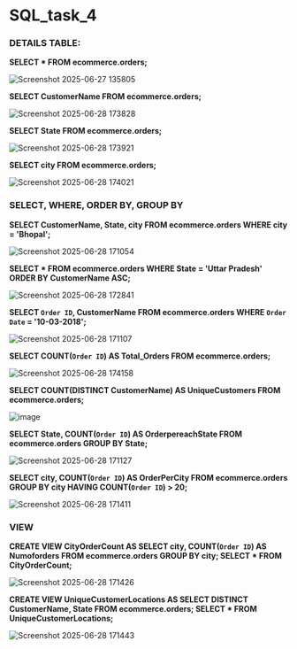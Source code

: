 # SQL_task_4
### DETAILS TABLE:

**SELECT 
    *
FROM
    ecommerce.orders;**
    
![Screenshot 2025-06-27 135805](https://github.com/user-attachments/assets/ebf72669-ff12-46c0-a008-259cb9231425)

**SELECT 
    CustomerName
FROM
    ecommerce.orders;**

![Screenshot 2025-06-28 173828](https://github.com/user-attachments/assets/b2761a26-ba69-4905-a765-b269aeb9059a)

**SELECT 
    State
FROM
    ecommerce.orders;**

![Screenshot 2025-06-28 173921](https://github.com/user-attachments/assets/62d35e19-1b67-4dd5-b7da-c22db9e035df)

**SELECT 
    city
FROM
    ecommerce.orders;**

![Screenshot 2025-06-28 174021](https://github.com/user-attachments/assets/23c39ed6-6454-469d-9c12-c569e30b5eb0)






### SELECT, WHERE, ORDER BY, GROUP BY

**SELECT 
    CustomerName, State, city
FROM
    ecommerce.orders
    WHERE
    city = 'Bhopal';**

![Screenshot 2025-06-28 171054](https://github.com/user-attachments/assets/e3f1998e-267d-423a-b691-2230ecbae4a9)

**SELECT 
    *
FROM
    ecommerce.orders
WHERE
    State = 'Uttar Pradesh'
    ORDER BY CustomerName ASC;**

![Screenshot 2025-06-28 172841](https://github.com/user-attachments/assets/ca477800-8932-4dc0-9653-98098cc84eb6)

**SELECT 
    `Order ID`, CustomerName
FROM
    ecommerce.orders
WHERE
    `Order Date` = '10-03-2018';**

![Screenshot 2025-06-28 171107](https://github.com/user-attachments/assets/4170ff07-179a-41a1-9148-2f777c2f695a)

**SELECT 
    COUNT(`Order ID`) AS Total_Orders
FROM
    ecommerce.orders;**

![Screenshot 2025-06-28 174158](https://github.com/user-attachments/assets/7e9d6461-402c-4691-9164-d15a95fc7d19)

**SELECT 
    COUNT(DISTINCT CustomerName) AS UniqueCustomers
FROM
    ecommerce.orders;**

![image](https://github.com/user-attachments/assets/50713d51-e1be-4db8-849f-23644caca5dc)



**SELECT 
    State, COUNT(`Order ID`) AS OrderpereachState
FROM
    ecommerce.orders
GROUP BY State;**

![Screenshot 2025-06-28 171127](https://github.com/user-attachments/assets/48b073d8-572b-4314-b0aa-0369ebd00315)

**SELECT 
    city, COUNT(`Order ID`) AS OrderPerCity
FROM
    ecommerce.orders
GROUP BY city
HAVING COUNT(`Order ID`) > 20;**

![Screenshot 2025-06-28 171411](https://github.com/user-attachments/assets/6e0e32f1-7327-45dc-b1e8-27ccdf693efc)

### VIEW

**CREATE VIEW CityOrderCount AS
    SELECT 
        city, COUNT(`Order ID`) AS Numoforders
    FROM
        ecommerce.orders
    GROUP BY city;
SELECT 
    *
FROM
    CityOrderCount;**

![Screenshot 2025-06-28 171426](https://github.com/user-attachments/assets/1166586a-be0f-4484-9562-bf1cd96bae7b)

**CREATE VIEW UniqueCustomerLocations AS
    SELECT DISTINCT
        CustomerName, State
    FROM
        ecommerce.orders;
SELECT 
    *
FROM
    UniqueCustomerLocations;**

![Screenshot 2025-06-28 171443](https://github.com/user-attachments/assets/44d96860-2cd7-478c-96b4-75f478686056)









    
